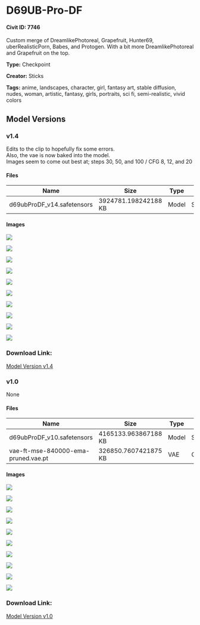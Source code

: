 # D69UB-Pro-DF

#### Civit ID: 7746

<p>Custom merge of DreamlikePhotoreal, Grapefruit, Hunter69, uberRealisticPorn, Babes, and Protogen. With a bit more DreamlikePhotoreal and Grapefruit on the top.</p>

**Type:** Checkpoint

**Creator:** Sticks

**Tags:** anime, landscapes, character, girl, fantasy art, stable diffusion, nudes, woman, artistic, fantasy, girls, portraits, sci fi, semi-realistic, vivid colors

## Model Versions

### v1.4

<p>Edits to the clip to hopefully fix some errors. <br />Also, the vae is now baked into the model.<br />Images seem to come out best at; steps 30, 50, and 100 / CFG 8, 12, and 20<br /></p>

#### Files

| Name | Size | Type | Format | Download Url | AutoV1 | AutoV2 | SHA256 | CRC32 | BLAKE3 |
| --- | --- | --- | --- | --- | --- | --- | --- | --- | --- |
| d69ubProDF_v14.safetensors | 3924781.198242188 KB | Model | SafeTensor | https://civitai.com/api/download/models/13137 | EE48EACC | AAFA639A6D | AAFA639A6DB91CEC983BFC4051667D82E118044A891AD9D62BB5D2F677E45C6A | E96CFD43 | 29023E363B68D5BFCD11A9D50ABAE3E76E17060B51E3D7629275B3F7D469E268 |

#### Images

<p><img src="https://image.civitai.com/xG1nkqKTMzGDvpLrqFT7WA/91a2461d-e0ab-4c62-ecb5-68f34e18e200/width=450/126952.jpeg" /></p>

<p><img src="https://image.civitai.com/xG1nkqKTMzGDvpLrqFT7WA/6cc2d57f-361c-4cf5-ce26-7c147f59ab00/width=450/126951.jpeg" /></p>

<p><img src="https://image.civitai.com/xG1nkqKTMzGDvpLrqFT7WA/7ebe6273-40f6-4369-0ef6-d44d0cd8e700/width=450/126950.jpeg" /></p>

<p><img src="https://image.civitai.com/xG1nkqKTMzGDvpLrqFT7WA/1701b6ea-634c-4fe8-2848-7f632fc34b00/width=450/126949.jpeg" /></p>

<p><img src="https://image.civitai.com/xG1nkqKTMzGDvpLrqFT7WA/8146fc9b-10a4-481a-f5ec-089438e42100/width=450/126948.jpeg" /></p>

<p><img src="https://image.civitai.com/xG1nkqKTMzGDvpLrqFT7WA/618b39ce-db55-43e7-506a-4d030519c400/width=450/126947.jpeg" /></p>

<p><img src="https://image.civitai.com/xG1nkqKTMzGDvpLrqFT7WA/84b4bc42-7493-405a-3cc2-90cff6dd7b00/width=450/126946.jpeg" /></p>

<p><img src="https://image.civitai.com/xG1nkqKTMzGDvpLrqFT7WA/7ec835a4-bfab-4b74-228c-83e7a86b8700/width=450/126945.jpeg" /></p>

<p><img src="https://image.civitai.com/xG1nkqKTMzGDvpLrqFT7WA/46a62721-d695-43be-4e8e-acd63e0be100/width=450/126944.jpeg" /></p>

<p><img src="https://image.civitai.com/xG1nkqKTMzGDvpLrqFT7WA/62fcbd8a-43e6-45e3-ca5e-b49e12b7ed00/width=450/126943.jpeg" /></p>

### Download Link:

[Model Version v1.4](https://civitai.com/api/download/models/13137)

### v1.0

None

#### Files

| Name | Size | Type | Format | Download Url | AutoV1 | AutoV2 | SHA256 | CRC32 | BLAKE3 |
| --- | --- | --- | --- | --- | --- | --- | --- | --- | --- |
| d69ubProDF_v10.safetensors | 4165133.963867188 KB | Model | SafeTensor | https://civitai.com/api/download/models/9129 | BE5300F4 | EC6CC6ED37 | EC6CC6ED37C54F9378F46B9796B99B595AEE74C1F3B2DF21388AF1CB03AB63FA | 5AB1B530 | 541C10579B3A88E658363CD425C114DC1F54B9C40DA0E1E7AD5D722D12A53B2B |
| vae-ft-mse-840000-ema-pruned.vae.pt | 326850.7607421875 KB | VAE | Other | https://civitai.com/api/download/models/9129?type=VAE&format=Other | 223531C6 | C6A580B13A | C6A580B13A5BC05A5E16E4DBB80608FF2EC251A162311590C1F34C013D7F3DAB | 193C2E4A | 16B83BFEF182A9A39D712781E1CFB43CC22E8E46876207872C7E3D46A14F45FF |

#### Images

<p><img src="https://image.civitai.com/xG1nkqKTMzGDvpLrqFT7WA/d41f24c2-6233-4c8e-9d8b-96bf7805d100/width=450/90145.jpeg" /></p>

<p><img src="https://image.civitai.com/xG1nkqKTMzGDvpLrqFT7WA/86c21ff3-a067-4f44-4108-35138ee80c00/width=450/87509.jpeg" /></p>

<p><img src="https://image.civitai.com/xG1nkqKTMzGDvpLrqFT7WA/969d44b7-1852-462a-3714-7a74c4c1f500/width=450/87501.jpeg" /></p>

<p><img src="https://image.civitai.com/xG1nkqKTMzGDvpLrqFT7WA/1abd2320-a022-43cf-b7b0-0d018b694100/width=450/87550.jpeg" /></p>

<p><img src="https://image.civitai.com/xG1nkqKTMzGDvpLrqFT7WA/b69996b6-eb27-4c5a-1fb7-64c922523600/width=450/87511.jpeg" /></p>

<p><img src="https://image.civitai.com/xG1nkqKTMzGDvpLrqFT7WA/15d1de2b-c91e-4dcd-53c7-fe8cee355d00/width=450/87513.jpeg" /></p>

<p><img src="https://image.civitai.com/xG1nkqKTMzGDvpLrqFT7WA/a0bef118-12c8-4a6a-e060-2b1c8f06be00/width=450/87514.jpeg" /></p>

<p><img src="https://image.civitai.com/xG1nkqKTMzGDvpLrqFT7WA/caed4699-4e3c-47a6-95ec-483b2edead00/width=450/87512.jpeg" /></p>

<p><img src="https://image.civitai.com/xG1nkqKTMzGDvpLrqFT7WA/a10938af-b50c-4559-4f90-59440cbacb00/width=450/87510.jpeg" /></p>

<p><img src="https://image.civitai.com/xG1nkqKTMzGDvpLrqFT7WA/7e2f4ae7-d9e2-4bf2-6e3c-64c02a3fcd00/width=450/87508.jpeg" /></p>

### Download Link:

[Model Version v1.0](https://civitai.com/api/download/models/9129)

